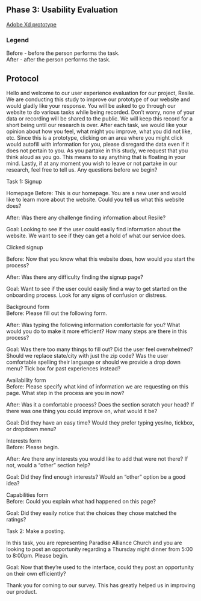 ## Phase 3: Usability Evaluation

[Adobe Xd prototype](https://xd.adobe.com/view/5bbd8a21-d7ac-43f2-4fea-d87a30fce811-2d8c/)

### Legend
Before - before the person performs the task.  
After - after the person performs the task. 

## Protocol 

Hello and welcome to our user experience evaluation for our project, Resile. We are conducting this study to improve our prototype of our website and would gladly like your response. You will be asked to go through our website to do various tasks while being recorded. Don’t worry, none of your data or recording will be shared to the public. We will keep this record for a short being until our research is over. After each task, we would like your opinion about how you feel, what might you improve, what you did not like, etc. Since this is a prototype, clicking on an area where you might click would autofill with information for you, please disregard the data even if it does not pertain to you. As you partake in this study, we request that you think aloud as you go. This means to say anything that is floating in your mind. Lastly, if at any moment you wish to leave or not partake in our research, feel free to tell us. Any questions before we begin? 


Task 1: Signup

Homepage
Before: This is our homepage. You are a new user and would like to learn more about the website. Could you tell us what this website does?   

After: Was there any challenge finding information about Resile?  

Goal: Looking to see if the user could easily find information about the website. We want to see if they can get a hold of what our service does.  
  
Clicked signup   

Before: Now that you know what this website does, how would you start the process?  

After: Was there any difficulty finding the signup page?  

Goal: Want to see if the user could easily find a way to get started on the onboarding process. Look for any signs of confusion or distress.  

Background form   
Before: Please fill out the following form.   

After: Was typing the following information comfortable for you? What would you do to make it more efficient? How many steps are there in this process?  
	
Goal: Was there too many things to fill out? Did the user feel overwhelmed? Should we replace state/city with just the zip code? Was the user comfortable spelling their language or should we provide a drop down menu? Tick box for past experiences instead?  

Availability form  
Before: Please specify what kind of information we are requesting on this page. What step in the process are you in now?  

After: Was it a comfortable process? Does the section scratch your head? If there was one thing you could improve on, what would it be?  

Goal: Did they have an easy time? Would they prefer typing yes/no, tickbox, or dropdown menu?  

Interests form  
Before: Please begin.  

After: Are there any interests you would like to add that were not there? If not, would a “other” section help?  

Goal: Did they find enough interests? Would an “other” option be a good idea?  

Capabilities form  
Before: Could you explain what had happened on this page?  

Goal: Did they easily notice that the choices they chose matched the ratings?  

Task 2: Make a posting.  

In this task, you are representing Paradise Alliance Church and you are looking to post an opportunity regarding a Thursday night dinner from 5:00 to 8:00pm. Please begin.  

Goal: Now that they’re used to the interface, could they post an opportunity on their own efficiently?  


Thank you for coming to our survey. This has greatly helped us in improving our product.  
